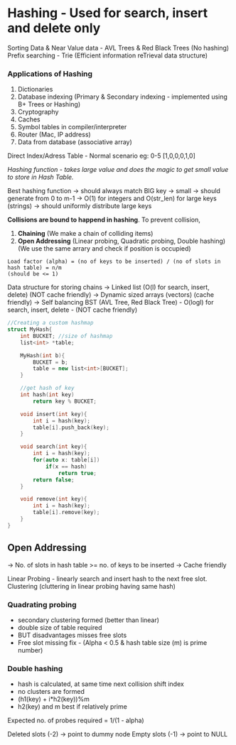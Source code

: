 # Hashing - Used for search, insert and delete only

Sorting Data & Near Value data - AVL Trees & Red Black Trees (No hashing)
Prefix searching - Trie (Efficient information reTrieval data structure)

### Applications of Hashing
1. Dictionaries
2. Database indexing (Primary & Secondary indexing - implemented using B+ Trees or Hashing)
3. Cryptography
4. Caches
5. Symbol tables in compiler/interpreter
6. Router (Mac, IP address)
7. Data from database (associative array)

Direct Index/Adress Table - Normal scenario
eg: 0-5 [1,0,0,0,1,0]

*Hashing function - takes large value and does the magic to get small value to store in Hash Table.*

Best hashing function
-> should always match BIG key -> small
-> should generate from 0 to m-1
-> O(1) for integers and O(str_len) for large keys (strings)
-> should uniformly distribute large keys

**Collisions are bound to happend in hashing**. To prevent collision,
1. **Chaining** (We make a chain of colliding items)
2. **Open Addressing** (Linear probing, Quadratic probing, Double hashing) (We use the same arrary and check if position is occupied)

```
Load factor (alpha) = (no of keys to be inserted) / (no of slots in hash table) = n/m
(should be <= 1)
```

Data structure for storing chains
-> Linked list (O(l) for search, insert, delete) (NOT cache friendly)
-> Dynamic sized arrays (vectors) (cache friendly)
-> Self balancing BST (AVL Tree, Red Black Tree) - O(logl) for search, insert, delete - (NOT cache friendly)

```cpp
//Creating a custom hashmap
struct MyHash{
	int BUCKET; //size of hashmap
	list<int> *table;

	MyHash(int b){
		BUCKET = b;
		table = new list<int>[BUCKET];
	}

	//get hash of key
	int hash(int key)
		return key % BUCKET;

	void insert(int key){
		int i = hash(key);
		table[i].push_back(key);
	}

	void search(int key){
		int i = hash(key);
		for(auto x: table[i])
			if(x == hash)
				return true;
		return false;
	}

	void remove(int key){
		int i = hash(key);
		table[i].remove(key);
	}
}
```

## Open Addressing

-> No. of slots in hash table >= no. of keys to be inserted
-> Cache friendly

Linear Probing - linearly search and insert hash to the next free slot.
Clustering (cluttering in linear probing having same hash)

### Quadrating probing 
- secondary clustering formed (better than linear)
- double size of table required
- BUT disadvantages misses free slots
- Free slot missing fix  - (Alpha < 0.5 & hash table size (m) is prime number)

### Double hashing
- hash is calculated, at same time next collision shift index
- no clusters are formed
- (h1(key) + i*h2(key))%m
- h2(key) and m best if relatively prime

Expected no. of probes required = 1/(1 - alpha)

Deleted slots (-2) -> point to dummy node
Empty slots (-1) -> point to NULL

